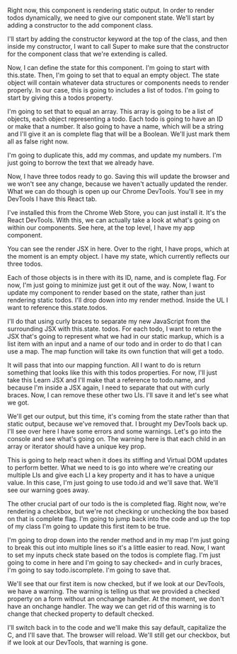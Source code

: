 Right now, this component is rendering static output. In order to render todos dynamically, we need to give our component state. We'll start by adding a constructor to the add component class.

I'll start by adding the constructor keyword at the top of the class, and then inside my constructor, I want to call Super to make sure that the constructor for the component class that we're extending is called.

Now, I can define the state for this component. I'm going to start with this.state. Then, I'm going to set that to equal an empty object. The state object will contain whatever data structures or components needs to render properly. In our case, this is going to includes a list of todos. I'm going to start by giving this a todos property.

I'm going to set that to equal an array. This array is going to be a list of objects, each object representing a todo. Each todo is going to have an ID or make that a number. It also going to have a name, which will be a string and I'll give it an is complete flag that will be a Boolean. We'll just mark them all as false right now.

I'm going to duplicate this, add my commas, and update my numbers. I'm just going to borrow the text that we already have.

Now, I have three todos ready to go. Saving this will update the browser and we won't see any change, because we haven't actually updated the render. What we can do though is open up our Chrome DevTools. You'll see in my DevTools I have this React tab.

I've installed this from the Chrome Web Store, you can just install it. It's the React DevTools. With this, we can actually take a look at what's going on within our components. See here, at the top level, I have my app component.

You can see the render JSX in here. Over to the right, I have props, which at the moment is an empty object. I have my state, which currently reflects our three todos.

Each of those objects is in there with its ID, name, and is complete flag. For now, I'm just going to minimize just get it out of the way. Now, I want to update my component to render based on the state, rather than just rendering static todos. I'll drop down into my render method. Inside the UL I want to reference this.state.todos.

I'll do that using curly braces to separate my new JavaScript from the surrounding JSX with this.state. todos. For each todo, I want to return the JSX that's going to represent what we had in our static markup, which is a list item with an input and a name of our todo and in order to do that I can use a map. The map function will take its own function that will get a todo.

It will pass that into our mapping function. All I want to do is return something that looks like this with this todos properties. For now, I'll just take this Learn JSX and I'll make that a reference to todo.name, and because I'm inside a JSX again, I need to separate that out with curly braces. Now, I can remove these other two LIs. I'll save it and let's see what we got.

We'll get our output, but this time, it's coming from the state rather than that static output, because we've removed that. I brought my DevTools back up. I'll see over here I have some errors and some warnings. Let's go into the console and see what's going on. The warning here is that each child in an array or iterator should have a unique key prop.

This is going to help react when it does its stiffing and Virtual DOM updates to perform better. What we need to is go into where we're creating our multiple LIs and give each LI a key property and it has to have a unique value. In this case, I'm just going to use todo.id and we'll save that. We'll see our warning goes away.

The other crucial part of our todo is the is completed flag. Right now, we're rendering a checkbox, but we're not checking or unchecking the box based on that is complete flag. I'm going to jump back into the code and up the top of my class I'm going to update this first item to be true.

I'm going to drop down into the render method and in my map I'm just going to break this out into multiple lines so it's a little easier to read. Now, I want to set my inputs check state based on the todos is complete flag. I'm just going to come in here and I'm going to say checked= and in curly braces, I'm going to say todo.iscomplete. I'm going to save that.

We'll see that our first item is now checked, but if we look at our DevTools, we have a warning. The warning is telling us that we provided a checked property on a form without an onchange handler. At the moment, we don't have an onchange handler. The way we can get rid of this warning is to change that checked property to default checked.

I'll switch back in to the code and we'll make this say default, capitalize the C, and I'll save that. The browser will reload. We'll still get our checkbox, but if we look at our DevTools, that warning is gone.